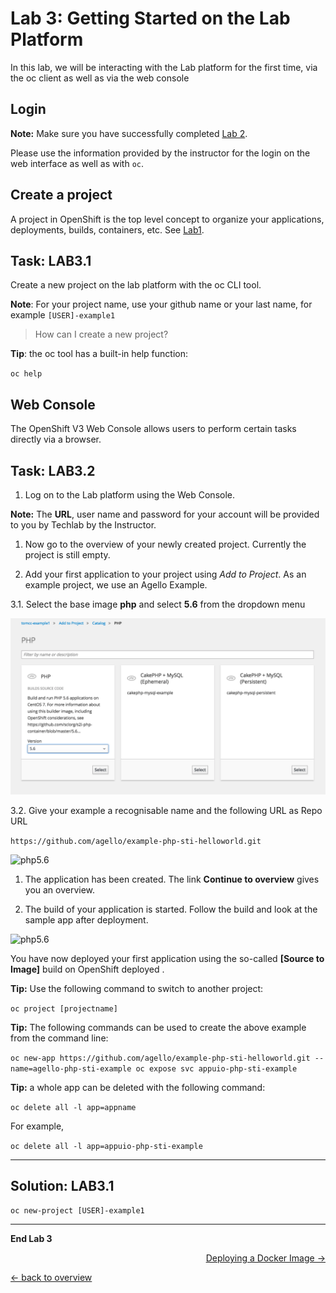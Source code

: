# Lab 3: Getting Started on the Lab Platform

In this lab, we will be interacting with the Lab platform for the first time, via the oc client as well as via the web console

## Login

**Note:** 
Make sure you have successfully completed [Lab 2](02_cli.md).

Please use the information provided by the instructor for the login on the web interface as well as with `oc`.

## Create a project

A project in OpenShift is the top level concept to organize your applications, deployments, builds, containers, etc. See [Lab1](01_quicktour.md).


## Task: LAB3.1
Create a new project on the lab platform with the oc CLI tool.

**Note**: For your project name, use your github name or your last name, for example `[USER]-example1`

> How can I create a new project?

**Tip**: the oc tool has a built-in help function:

``oc help``

## Web Console

The OpenShift V3 Web Console allows users to perform certain tasks directly via a browser.

## Task: LAB3.2
1. Log on to the Lab platform using the Web Console.

  **Note:** The **URL**, user name and password for your account will be provided to you by Techlab by the Instructor.

1. Now go to the overview of your newly created project. Currently the project is still empty.

1. Add your first application to your project using *Add to Project*. As an example project, we use an Agello Example.

  3.1. Select the base image **php** and select **5.6** from the dropdown menu
  
![php5.6](../images/lab_3_php5.png)

  3.2. Give your example a recognisable name and the following URL as Repo URL
  
  ``https://github.com/agello/example-php-sti-helloworld.git``
  
![php5.6](../images/lab_3_example1.png)

1. The application has been created. The link **Continue to overview** gives you an overview.

1. The build of your application is started. Follow the build and look at the sample app after deployment.

![php5.6](../images/lab_3_example1-deployed.png)


You have now deployed your first application using the so-called **[Source to Image]** build on OpenShift deployed .

**Tip:** Use the following command to switch to another project:

``oc project [projectname]``

**Tip:** The following commands can be used to create the above example from the command line:

``
oc new-app https://github.com/agello/example-php-sti-helloworld.git --name=agello-php-sti-example
oc expose svc appuio-php-sti-example
``

**Tip:** a whole app can be deleted with the following command:

``oc delete all -l app=appname``

For example,

``oc delete all -l app=appuio-php-sti-example``

---

## Solution: LAB3.1

``oc new-project [USER]-example1``

---

**End Lab 3**

<p width = "100px" align = "right"> <a href="04_deploy_dockerimage.md">Deploying a Docker Image →</a></p>


[← back to overview](../README.md)
